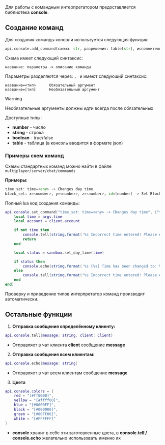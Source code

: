 Для работы с командным интерпретатором предоставляется библиотека **console**.
## Создание команд

Для создания команды консоли используется следующая функция:

```python
api.console.add_command(схема: str, разрешения: table[str], исполнитель: function)
```

Схема имеет следующий синтаксис:

```
название: параметры -> описание команды
```

Параметры разделяются через:  `, ` и имеют следующий синтаксис:

```
название=<тип>      Обязательный аргумент
название=[тип]      Необязательный аргумент
```

>[!WARNING]
>Необязательные аргументы должны идти всегда после обязательных

Доступные типы:
- **number** - число
- **string** - строка
- **boolean** - true/false
- **table** - таблица (в консоль вводится в формате json)

### Примеры схем команд

Схемы стандартных команд можно найти в файле `multiplayer/server/chat/commands`

**Примеры:**

```python
time_set: time=<any> -> Changes day time
block_set: x=<number>, y=<number>, z=<number>, id=[number] -> Set Block
```

Полный lua код создания команды:

```lua
api.console.set_command("time_set: time=<any> -> Changes day time", {"time_management"}, function (args, client)
    local time = args.time
    local account = client.account

    if not time then
        console.tell(string.format('%s Incorrect time entered! Please enter a number between 0 and 1', console.colors.red), client)
        return
    end

    local status = sandbox.set_day_time(time)

    if status then
        console.echo(string.format('%s [%s] Time has been changed to: %s', console.colors.yellow, account.username, time))
    else
        console.tell(string.format("%s Incorrect time entered! Please enter a number between 0 and 1", console.colors.red), client)
    end
end)
```

Проверку и приведение типов интерпретатор команд производит автоматически.

## Остальные функции

1. **Отправка сообщения определённому клиенту:**
```lua
api.console.tell(message: string, client: Client)
```
   - Отправляет в чат клиента **client** сообщение **message**

2. **Отправка сообщения всем клиентам:**
```lua
api.console.echo(message: string)
```
   - Отправляет в чат всем клиентам сообщение **message**
3. **Цвета**
```lua
api.console.colors = {
    red = "[#ff0000]",
    yellow = "[#ffff00]",
    blue = "[#0000FF]",
    black = "[#000000]",
    green = "[#00FF00]",
    white = "[#FFFFFF]"
}
```
- **console** хранит в себе эти заготовленные цвета, в **console.tell / console.echo** желательно использовать именно их
